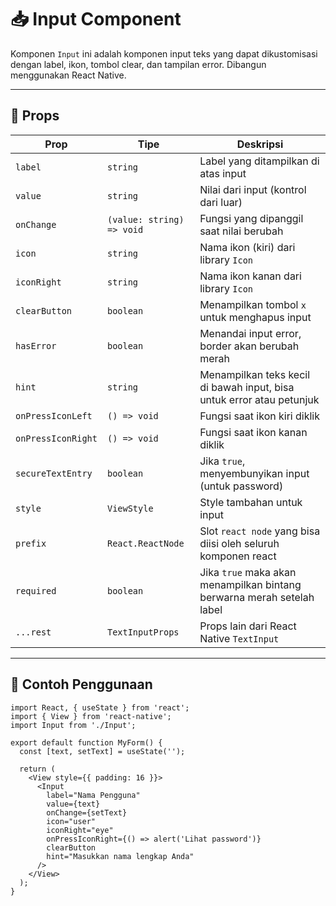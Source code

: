 # 📥 Input Component

Komponen `Input` ini adalah komponen input teks yang dapat dikustomisasi dengan label, ikon, tombol clear, dan tampilan error. Dibangun menggunakan React Native.

---

## 🔧 Props

| Prop               | Tipe                      | Deskripsi                                                              |
| ------------------ | ------------------------- | ---------------------------------------------------------------------- |
| `label`            | `string`                  | Label yang ditampilkan di atas input                                   |
| `value`            | `string`                  | Nilai dari input (kontrol dari luar)                                   |
| `onChange`         | `(value: string) => void` | Fungsi yang dipanggil saat nilai berubah                               |
| `icon`             | `string`                  | Nama ikon (kiri) dari library `Icon`                                   |
| `iconRight`        | `string`                  | Nama ikon kanan dari library `Icon`                                    |
| `clearButton`      | `boolean`                 | Menampilkan tombol `x` untuk menghapus input                           |
| `hasError`         | `boolean`                 | Menandai input error, border akan berubah merah                        |
| `hint`             | `string`                  | Menampilkan teks kecil di bawah input, bisa untuk error atau petunjuk  |
| `onPressIconLeft`  | `() => void`              | Fungsi saat ikon kiri diklik                                           |
| `onPressIconRight` | `() => void`              | Fungsi saat ikon kanan diklik                                          |
| `secureTextEntry`  | `boolean`                 | Jika `true`, menyembunyikan input (untuk password)                     |
| `style`            | `ViewStyle`               | Style tambahan untuk input                                             |
| `prefix`           | `React.ReactNode`         | Slot `react node` yang bisa diisi oleh seluruh komponen react          |
| `required`         | `boolean`                 | Jika `true` maka akan menampilkan bintang berwarna merah setelah label |
| `...rest`          | `TextInputProps`          | Props lain dari React Native `TextInput`                               |

---

## 🧪 Contoh Penggunaan

```tsx
import React, { useState } from 'react';
import { View } from 'react-native';
import Input from './Input';

export default function MyForm() {
  const [text, setText] = useState('');

  return (
    <View style={{ padding: 16 }}>
      <Input
        label="Nama Pengguna"
        value={text}
        onChange={setText}
        icon="user"
        iconRight="eye"
        onPressIconRight={() => alert('Lihat password')}
        clearButton
        hint="Masukkan nama lengkap Anda"
      />
    </View>
  );
}
```
